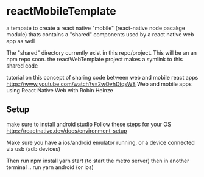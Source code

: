 # reactMobileTemplate
a tempate to create a react native "mobile" (react-native node pacakge module) thats contains a "shared" components used by a react native web app as well


The "shared" directory currently exist in this repo/project. This will be an an npm repo soon. the reactWebTemplate project makes a symlink to this shared code


tutorial on this concept of sharing code between web and mobile react apps
https://www.youtube.com/watch?v=2wOvhDtqsW8 Web and mobile apps using React Native Web with Robin Heinze


## Setup
make sure to install android studio
Follow these steps for your OS
https://reactnative.dev/docs/environment-setup

Make sure you have a ios/android emulator running, or a device connected via usb (adb devices) 

Then run 
npm install
yarn start  (to start the metro server)
then in another terminal .. run 
yarn android (or ios)

